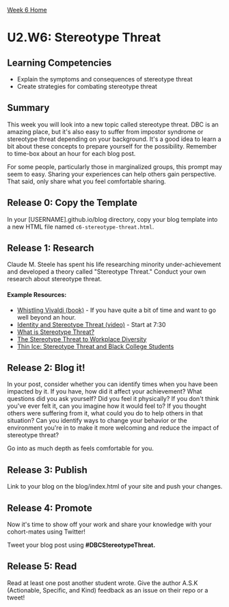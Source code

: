 [Week 6 Home](./)

# U2.W6: Stereotype Threat

## Learning Competencies
- Explain the symptoms and consequences of stereotype threat
- Create strategies for combating stereotype threat

## Summary
This week you will look into a new topic called stereotype threat. DBC is an amazing place, but it's also easy
to suffer from impostor syndrome or stereotype threat depending on your background. It's a good idea to learn a bit about these concepts to prepare yourself for the possibility. Remember to time-box about an hour for each blog post.

For some people, particularly those in marginalized groups, this prompt may seem to easy. Sharing your experiences can help others gain perspective. That said, only share what you feel comfortable sharing.

## Release 0: Copy the Template

In your [USERNAME].github.io/blog directory, copy your blog template into a new HTML file named `c6-stereotype-threat.html`.

## Release 1: Research

Claude M. Steele has spent his life researching minority under-achievement and developed a theory called "Stereotype Threat." Conduct your own research about stereotype threat.

#### Example Resources:
- [Whistling Vivaldi (book)](http://www.amazon.com/Whistling-Vivaldi-Stereotypes-Affect-Issues/dp/0393339726) - If you have quite a bit of time and want to go well beyond an hour.
- [Identity and Stereotype Threat (video)](https://www.youtube.com/watch?v=q1fzIuuXlkk) - Start at 7:30
- [What is Stereotype Threat?](http://www.reducingstereotypethreat.org/definition.html)
- [The Stereotype Threat to Workplace Diversity](http://www.diversityinc.com/diversity-events/the-stereotype-threat-dr-claude-steele-mesmerizes-audience-video/)
- [Thin Ice: Stereotype Threat and Black College Students](http://www.theatlantic.com/magazine/archive/1999/08/thin-ice-stereotype-threat-and-black-college-students/304663/)

## Release 2: Blog it!

In your post, consider whether you can identify times when you have been impacted by it. If you have, how did it affect your achievement? What questions did you ask yourself? Did you feel it physically? If you don't think you've ever felt it, can you imagine how it would feel to? If you thought others were suffering from it, what could you do to help others in that situation? Can you identify ways to change your behavior or the environment you're in to make it more welcoming and reduce the impact of stereotype threat?

Go into as much depth as feels comfortable for you.

## Release 3: Publish
Link to your blog on the blog/index.html of your site and push your changes.

## Release 4: Promote
Now it's time to show off your work and share your knowledge with your cohort-mates using Twitter!

Tweet your blog post using **#DBCStereotypeThreat.**

## Release 5: Read
Read at least one post another student wrote. Give the author A.S.K (Actionable, Specific, and Kind) feedback as an issue on their repo or a tweet!
